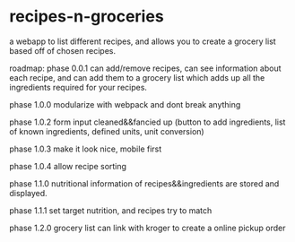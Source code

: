 # recipes-n-groceries
a webapp to list different recipes, and allows you to create a grocery list based off of chosen recipes.

roadmap: 
phase 0.0.1
    can add/remove recipes, can see information about each recipe,
    and can add them to a grocery list which adds up all the ingredients required for your recipes.

phase 1.0.0
    modularize with webpack and dont break anything

phase 1.0.2
    form input cleaned&&fancied up (button to add ingredients, list of known ingredients, defined units, unit conversion)

phase 1.0.3
    make it look nice, mobile first

phase 1.0.4
    allow recipe sorting

phase 1.1.0
    nutritional information of recipes&&ingredients are stored and displayed.

phase 1.1.1
    set target nutrition, and recipes try to match

phase 1.2.0
    grocery list can link with kroger to create a online pickup order

